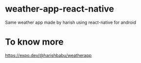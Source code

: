 # weather-app-react-native
Same weather app made by harish using react-native for android

# To know more
https://expo.dev/@harishbabu/weatherapp

